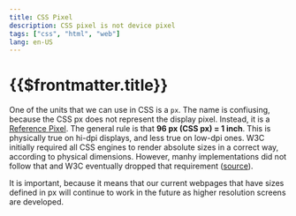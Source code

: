 ```yaml
---
title: CSS Pixel
description: CSS pixel is not device pixel
tags: ["css", "html", "web"]
lang: en-US
---
```


# {{$frontmatter.title}}

One of the units that we can use in CSS is a `px`. The name is confiusing,
because the CSS px does not represent the display pixel. Instead, it is a
[Reference Pixel](https://www.w3.org/TR/css-values-3/#absolute-lengths). The
general rule is that **96 px (CSS px) = 1 inch**. This is physically true on
hi-dpi displays, and less true on low-dpi ones. W3C initially required all CSS
engines to render absolute sizes in a correct way, according to physical
dimensions. However, manhy implementations did not follow that and W3C
eventually dropped that requirement
([source](https://www.w3.org/Style/Examples/007/units.en.html)).

It is important, because it means that our current webpages that have sizes
defined in px will continue to work in the future as higher resolution screens
are developed.